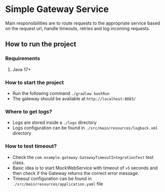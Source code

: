 # Simple Gateway Service

Main responsibilities are to route requests to the appropriate service based on the request url,
handle timeouts, retries and log incoming requests.

## How to run the project

### Requirements

1. Java 17+

### How to start the project

- Run the following command `./gradlew bootRun`
- The gateway should be available at `http://localhost:8083/`

### Where to get logs?

- Logs are stored inside a `./logs` directory
- Logs configuration can be found in `./src/main/resources/logback.xml` directory

### How to test timeout?

- Check the `com.example.gateway.GatewayTimeoutIntegrationTest` test class.
- Basic idea is to start MockWebService with timeout of `>5` seconds and then check if the Gateway returns the correct
  error message.
- Timeout configuration can be found in `./src/main/resources/application.yaml` file

